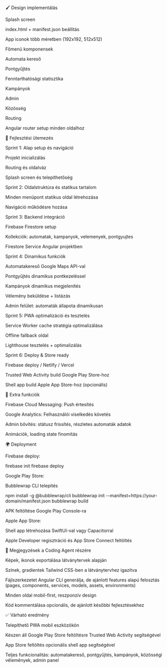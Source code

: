 🖌️ Design implementálás

Splash screen

index.html + manifest.json beállítás

App iconok több méretben (192x192, 512x512)

Főmenü komponensek

Automata kereső

Pontgyűjtés

Fenntarthatósági statisztika

Kampányok

Admin

Közösség

Routing

Angular router setup minden oldalhoz

🚀 Fejlesztési ütemezés

Sprint 1: Alap setup és navigáció

Projekt inicializálás

Routing és oldalváz

Splash screen és telepíthetőség

Sprint 2: Oldalstruktúra és statikus tartalom

Minden menüpont statikus oldal létrehozása

Navigáció működésre hozása

Sprint 3: Backend integráció

Firebase Firestore setup

Kollekciók: automatak, kampanyok, velemenyek, pontgyujtes

Firestore Service Angular projektben

Sprint 4: Dinamikus funkciók

Automatakereső Google Maps API-val

Pontgyűjtés dinamikus pontkezeléssel

Kampányok dinamikus megjelenítés

Vélemény beküldése + listázás

Admin felület: automaták állapota dinamikusan

Sprint 5: PWA optimalizáció és tesztelés

Service Worker cache stratégia optimalizálása

Offline fallback oldal

Lighthouse tesztelés + optimalizálás

Sprint 6: Deploy & Store ready

Firebase deploy / Netlify / Vercel

Trusted Web Activity build Google Play Store-hoz

Shell app build Apple App Store-hoz (opcionális)

🧩 Extra funkciók

Firebase Cloud Messaging: Push értesítés

Google Analytics: Felhasználói viselkedés követés

Admin bővítés: státusz frissítés, részletes automaták adatok

Animációk, loading state finomítás

🌍 Deployment

Firebase deploy:

firebase init
firebase deploy

Google Play Store:

Bubblewrap CLI telepítés

npm install -g @bubblewrap/cli
bubblewrap init --manifest=https://your-domain/manifest.json
bubblewrap build

APK feltöltése Google Play Console-ra

Apple App Store:

Shell app létrehozása SwiftUI-val vagy Capacitorral

Apple Developer regisztráció és App Store Connect feltöltés

📝 Megjegyzések a Coding Agent részére

Képek, ikonok exportálása látványtervek alapján

Színek, gradientek Tailwind CSS-ben a látványtervhez igazítva

Fájlszerkezetet Angular CLI generálja, de ajánlott features alapú felosztás (pages, components, services, models, assets, environments)

Minden oldal mobil-first, reszponzív design

Kód kommentálása opcionális, de ajánlott későbbi fejlesztésekhez

✅ Várható eredmény

Telepíthető PWA mobil eszközökön

Készen áll Google Play Store feltöltésre Trusted Web Activity segítségével

App Store feltöltés opcionális shell app segítségével

Teljes funkcionalitás: automatakereső, pontgyűjtés, kampányok, közösségi vélemények, admin panel
